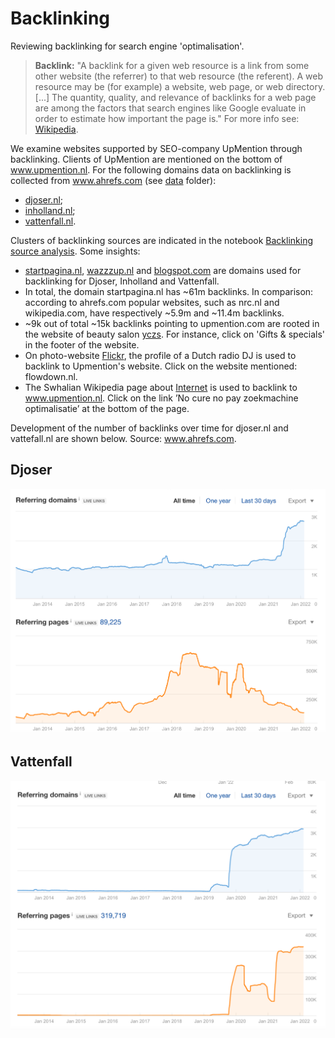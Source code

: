 # Backlinking
Reviewing backlinking for search engine 'optimalisation'.

> **Backlink:** "A backlink for a given web resource is a link from some other website (the referrer) to that web resource (the referent). A web resource may be (for example) a website, web page, or web directory. [...] The quantity, quality, and relevance of backlinks for a web page are among the factors that search engines like Google evaluate in order to estimate how important the page is." For more info see: <a href="https://en.wikipedia.org/wiki/Backlink" target="_blank">Wikipedia</a>.

We examine websites supported by SEO-company UpMention through backlinking. Clients of UpMention are mentioned on the bottom of <a href="https://upmention.nl/" target="_blank">www.upmention.nl</a>. For the following domains data on backlinking is collected from <a href="https://ahrefs.com" target="_blank">www.ahrefs.com</a> (see <a href=https://github.com/jfparie/backlinking/tree/master/data target="_blank">data</a> folder): 
- <a href="https://djoser.nl" target="_blank">djoser.nl</a>;
- <a href="https://inholland.nl" target="_blank">inholland.nl</a>;
- <a href="https://vattenfall.nl" target="_blank">vattenfall.nl</a>.

Clusters of backlinking sources are indicated in the notebook <a href="https://github.com/jfparie/backlinking/blob/master/Backlinking_source_analysis.ipynb" target="_blank">Backlinking source analysis</a>. Some insights:
- <a href="https://startpagina.nl" target="_blank">startpagina.nl</a>, <a href="https://www.wazzzup.nl" target="_blank">wazzzup.nl</a> and <a href="https://www.blogspot.com" target="_blank">blogspot.com</a> are domains used for backlinking for Djoser, Inholland and Vattenfall. 
- In total, the domain startpagina.nl has ~61m backlinks. In comparison: according to ahrefs.com popular websites, such as nrc.nl and wikipedia.com, have respectively ~5.9m and ~11.4m backlinks.
- ~9k out of total ~15k backlinks pointing to upmention.com are rooted in the website of beauty salon <a href="https://www.yczs.nl" target="_blank">yczs</a>. For instance, click on 'Gifts & specials' in the footer of the website.
- On photo-website <a href="https://www.flickr.com/people/sanderovski/.nl" target="_blank">Flickr</a>, the profile of a Dutch radio DJ is used to backlink to Upmention's website. Click on the website mentioned: flowdown.nl.
- The Swhalian Wikipedia page about <a href="https://sw.wikipedia.org/wiki/Intaneti" target="_blank">Internet</a> is used to backlink to www.upmention.nl. Click on the link ’No cure no pay zoekmachine optimalisatie’ at the bottom of the page.

Development of the number of backlinks over time for djoser.nl and vattefall.nl are shown below. Source: <a href="https://ahrefs.com" target="_blank">www.ahrefs.com</a>.

## Djoser
![image](/images/Djoser_timeline.png)

## Vattenfall
![image](/images/Vattenfall_timeline.png)


